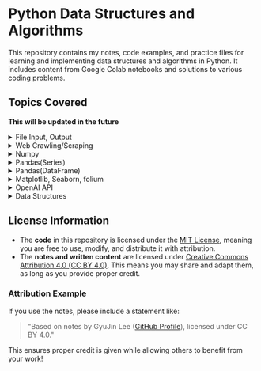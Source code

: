 # Python Data Structures and Algorithms
This repository contains my notes, code examples, and practice files for learning and implementing data structures and algorithms in Python. It includes content from Google Colab notebooks and solutions to various coding problems.

## Topics Covered
**This will be updated in the future**
<details>
<summary>File Input, Output</summary>
  
  - Inheritance, Polymorphism, Overriding
  - Error, Exception handling
  - Encoding, decoding
  - File Input, Output Options
  - Absolute Path and Relative Path 
</details>

<details>
<summary>Web Crawling/Scraping</summary>
  
  - Server and Clients
  - Web
  - Browser
  - URI, URL, Domain, IP
  - Protocols
  - WWW, W3C
  - HTML, Tag, HTML structure
  - Web Crawling/Scraping basics
  - Web Crawling package, BeautifulSoup
  - User-Agent
</details>

<details>
<summary>Numpy</summary>
  - Numpy functions 
  - Code examples
</details>

<details>
<summary>Pandas(Series)</summary>
  - Pandas(Series) functions
  - Code examples
</details>

<details>
<summary>Pandas(DataFrame)</summary>
  - Pandas(Series) functions
  - Code examples  
</details>

<details>
<summary>Matplotlib, Seaborn, folium</summary>
  - Matplotlib, Seaborn, folium functions
  - Code examples
</details>

<details>
<summary>OpenAI API</summary>
  - How to use OpenAI API
  - Code examples
</details>

<details>
<summary>Data Structures</summary>
  
  - Linked List
  - Circular Linked List
  - Stack
  - Queue
  - Circular Queue
  - Hash table
</details>

## License Information

- The **code** in this repository is licensed under the [MIT License](LICENSE), meaning you are free to use, modify, and distribute it with attribution.
- The **notes and written content** are licensed under [Creative Commons Attribution 4.0 (CC BY 4.0)](https://creativecommons.org/licenses/by/4.0/). This means you may share and adapt them, as long as you provide proper credit.

### Attribution Example
If you use the notes, please include a statement like:
> "Based on notes by GyuJin Lee ([GitHub Profile](https://github.com/JinLeeGG)), licensed under CC BY 4.0."

This ensures proper credit is given while allowing others to benefit from your work!
